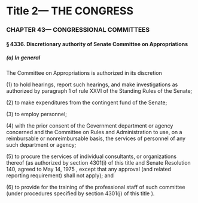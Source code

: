 
# Title 2— THE CONGRESS
### CHAPTER 43— CONGRESSIONAL COMMITTEES
#### § 4336. Discretionary authority of Senate Committee on Appropriations
##### (a) In general

The Committee on Appropriations is authorized in its discretion

(1) to hold hearings, report such hearings, and make investigations as authorized by paragraph 1 of rule XXVI of the Standing Rules of the Senate;

(2) to make expenditures from the contingent fund of the Senate;

(3) to employ personnel;

(4) with the prior consent of the Government department or agency concerned and the Committee on Rules and Administration to use, on a reimbursable or nonreimbursable basis, the services of personnel of any such department or agency;

(5) to procure the services of individual consultants, or organizations thereof (as authorized by section 4301(i) of this title and Senate Resolution 140, agreed to May 14, 1975 , except that any approval (and related reporting requirement) shall not apply); and

(6) to provide for the training of the professional staff of such committee (under procedures specified by section 4301(j) of this title ).

